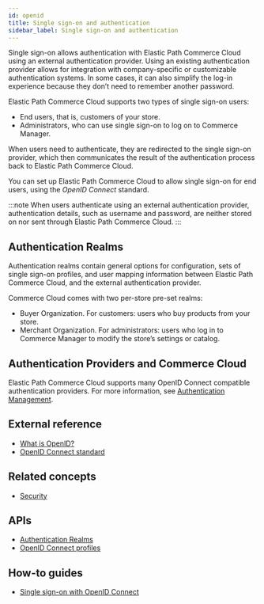 ```yaml
---
id: openid
title: Single sign-on and authentication
sidebar_label: Single sign-on and authentication
---
```


Single sign-on allows authentication with Elastic Path Commerce Cloud using an external authentication provider. Using an existing authentication provider allows for integration with company-specific or customizable authentication systems. In some cases, it can also simplify the log-in experience because they don’t need to remember another password.

Elastic Path Commerce Cloud supports two types of single sign-on users:

- End users, that is, customers of your store.
- Administrators, who can use single sign-on to log on to Commerce Manager.

When users need to authenticate, they are redirected to the single sign-on provider, which then communicates the result of the authentication process back to Elastic Path Commerce Cloud.

You can set up Elastic Path Commerce Cloud to allow single sign-on for end users, using the *OpenID Connect* standard.

:::note
When users authenticate using an external authentication provider, authentication details, such as username and password, are neither stored on nor sent through Elastic Path Commerce Cloud.
:::

## Authentication Realms

Authentication realms contain general options for configuration, sets of single sign-on profiles, and user mapping information between Elastic Path Commerce Cloud, and the external authentication provider.

Commerce Cloud comes with two per-store pre-set realms:

- Buyer Organization. For customers: users who buy products from your store.
- Merchant Organization. For administrators: users who log in to Commerce Manager to modify the store’s settings or catalog.

## Authentication Providers and Commerce Cloud

Elastic Path Commerce Cloud supports many OpenID Connect compatible authentication providers. For more information, see [Authentication Management](../dashboard/settings/authentication.md).

## External reference

- [What is OpenID?](https://openid.net/what-is-openid/)
- [OpenID Connect standard](https://openid.net/connect/)

## Related concepts

- [Security](security.md)

## APIs

- [Authentication Realms](../api/single-sign-on/authentication-realms/index.md)
- [OpenID Connect profiles](../api/single-sign-on/oidc-profiles/index.md)

## How-to guides

- [Single sign-on with OpenID Connect](../developer/how-to/get-single-sign-on-customer-token.md)
